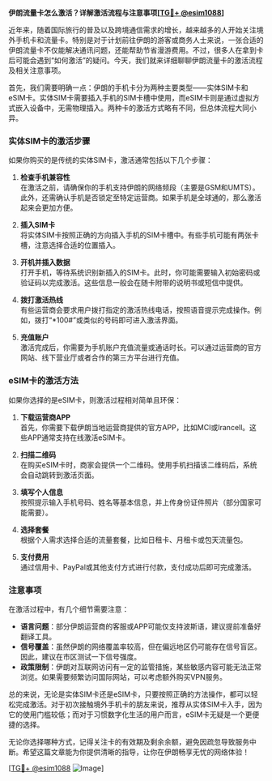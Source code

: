 **伊朗流量卡怎么激活？详解激活流程与注意事项[[TG💪+ @esim1088](https://t.me/s/esim1088)]**

近年来，随着国际旅行的普及以及跨境通信需求的增长，越来越多的人开始关注境外手机卡和流量卡。特别是对于计划前往伊朗的游客或商务人士来说，一张合适的伊朗流量卡不仅能解决通讯问题，还能帮助节省漫游费用。不过，很多人在拿到卡后可能会遇到“如何激活”的疑问。今天，我们就来详细聊聊伊朗流量卡的激活流程及相关注意事项。

首先，我们需要明确一点：伊朗的手机卡分为两种主要类型——实体SIM卡和eSIM卡。实体SIM卡需要插入手机的SIM卡槽中使用，而eSIM卡则是通过虚拟方式嵌入设备中，无需物理插入。两种卡的激活方式略有不同，但总体流程大同小异。

### 实体SIM卡的激活步骤

如果你购买的是传统的实体SIM卡，激活通常包括以下几个步骤：

1. **检查手机兼容性**  
   在激活之前，请确保你的手机支持伊朗的网络频段（主要是GSM和UMTS）。此外，还需确认手机是否锁定至特定运营商。如果手机是全球通的，那么激活起来会更加方便。

2. **插入SIM卡**  
   将实体SIM卡按照正确的方向插入手机的SIM卡槽中。有些手机可能有两张卡槽，注意选择合适的位置插入。

3. **开机并插入数据**  
   打开手机，等待系统识别新插入的SIM卡。此时，你可能需要输入初始密码或验证码以完成激活。这些信息一般会在随卡附带的说明书或短信中提供。

4. **拨打激活热线**  
   有些运营商会要求用户拨打指定的激活热线电话，按照语音提示完成操作。例如，拨打“*100#”或类似的号码即可进入激活界面。

5. **充值账户**  
   激活完成后，你需要为手机账户充值流量或通话时长。可以通过运营商的官方网站、线下营业厅或者合作的第三方平台进行充值。

### eSIM卡的激活方法

如果你选择的是eSIM卡，则激活过程相对简单且环保：

1. **下载运营商APP**  
   首先，你需要下载伊朗当地运营商提供的官方APP，比如MCI或Irancell。这些APP通常支持在线激活eSIM卡。

2. **扫描二维码**  
   在购买eSIM卡时，商家会提供一个二维码。使用手机扫描该二维码后，系统会自动跳转到激活页面。

3. **填写个人信息**  
   按照提示输入手机号码、姓名等基本信息，并上传身份证件照片（部分国家可能需要）。

4. **选择套餐**  
   根据个人需求选择合适的流量套餐，比如日租卡、月租卡或包天流量包。

5. **支付费用**  
   通过信用卡、PayPal或其他支付方式进行付款，支付成功后即可完成激活。

### 注意事项

在激活过程中，有几个细节需要注意：

- **语言问题**：部分伊朗运营商的客服或APP可能仅支持波斯语，建议提前准备好翻译工具。
- **信号覆盖**：虽然伊朗的网络覆盖率较高，但在偏远地区仍可能存在信号盲区。因此，建议在市区测试一下信号强度。
- **政策限制**：伊朗对互联网访问有一定的监管措施，某些敏感内容可能无法正常浏览。如果需要频繁访问国际网站，可以考虑额外购买VPN服务。

总的来说，无论是实体SIM卡还是eSIM卡，只要按照正确的方法操作，都可以轻松完成激活。对于初次接触境外手机卡的朋友来说，推荐从实体SIM卡入手，因为它的使用门槛较低；而对于习惯数字化生活的用户而言，eSIM卡无疑是一个更便捷的选择。

无论你选择哪种方式，记得关注卡的有效期及剩余余额，避免因疏忽导致服务中断。希望这篇文章能为你提供清晰的指导，让你在伊朗畅享无忧的网络体验！

[[TG💪+ @esim1088](https://t.me/s/esim1088) ![Image](https://i.postimg.cc/4NQfJmqS/Snipaste-2025-05-13-00-14-12.png)]
